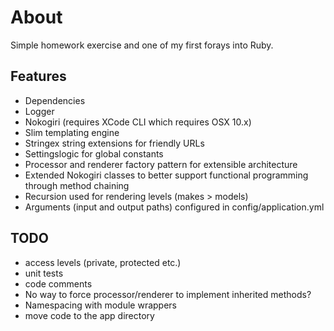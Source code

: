 # About

Simple homework exercise and one of my first forays into Ruby.

## Features

* Dependencies
 * Logger
 * Nokogiri (requires XCode CLI which requires OSX 10.x)
 * Slim templating engine
 * Stringex string extensions for friendly URLs
 * Settingslogic for global constants
* Processor and renderer factory pattern for extensible architecture
* Extended Nokogiri classes to better support functional programming through method chaining
* Recursion used for rendering levels (makes > models)
* Arguments (input and output paths) configured in config/application.yml

## TODO

* access levels (private, protected etc.)
* unit tests
* code comments
* No way to force processor/renderer to implement inherited methods?
* Namespacing with module wrappers
* move code to the app directory